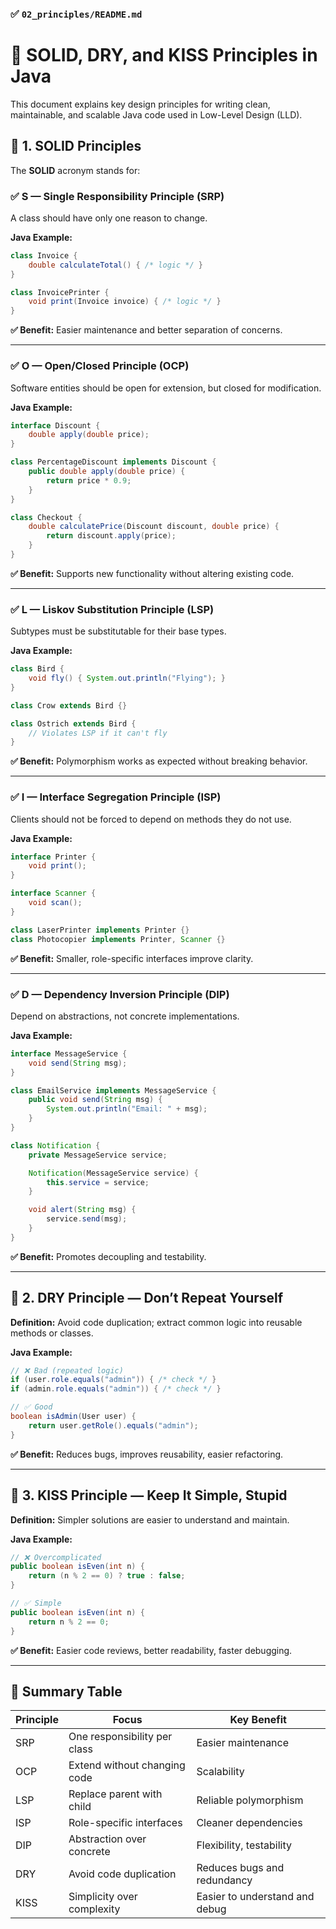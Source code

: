 ### ✅ `02_principles/README.md`

# 📏 SOLID, DRY, and KISS Principles in Java

This document explains key design principles for writing clean, maintainable, and scalable Java code used in Low-Level Design (LLD).


## 🔹 1. SOLID Principles

The **SOLID** acronym stands for:

### ✅ S — Single Responsibility Principle (SRP)

A class should have only one reason to change.

**Java Example:**
```java
class Invoice {
    double calculateTotal() { /* logic */ }
}

class InvoicePrinter {
    void print(Invoice invoice) { /* logic */ }
}
````

**✅ Benefit:** Easier maintenance and better separation of concerns.

---

### ✅ O — Open/Closed Principle (OCP)

Software entities should be open for extension, but closed for modification.

**Java Example:**

```java
interface Discount {
    double apply(double price);
}

class PercentageDiscount implements Discount {
    public double apply(double price) {
        return price * 0.9;
    }
}

class Checkout {
    double calculatePrice(Discount discount, double price) {
        return discount.apply(price);
    }
}
```

**✅ Benefit:** Supports new functionality without altering existing code.

---

### ✅ L — Liskov Substitution Principle (LSP)

Subtypes must be substitutable for their base types.

**Java Example:**

```java
class Bird {
    void fly() { System.out.println("Flying"); }
}

class Crow extends Bird {}

class Ostrich extends Bird {
    // Violates LSP if it can't fly
}
```

**✅ Benefit:** Polymorphism works as expected without breaking behavior.

---

### ✅ I — Interface Segregation Principle (ISP)

Clients should not be forced to depend on methods they do not use.

**Java Example:**

```java
interface Printer {
    void print();
}

interface Scanner {
    void scan();
}

class LaserPrinter implements Printer {}
class Photocopier implements Printer, Scanner {}
```

**✅ Benefit:** Smaller, role-specific interfaces improve clarity.

---

### ✅ D — Dependency Inversion Principle (DIP)

Depend on abstractions, not concrete implementations.

**Java Example:**

```java
interface MessageService {
    void send(String msg);
}

class EmailService implements MessageService {
    public void send(String msg) {
        System.out.println("Email: " + msg);
    }
}

class Notification {
    private MessageService service;

    Notification(MessageService service) {
        this.service = service;
    }

    void alert(String msg) {
        service.send(msg);
    }
}
```

**✅ Benefit:** Promotes decoupling and testability.

---

## 🔹 2. DRY Principle — Don’t Repeat Yourself

**Definition:** Avoid code duplication; extract common logic into reusable methods or classes.

**Java Example:**

```java
// ❌ Bad (repeated logic)
if (user.role.equals("admin")) { /* check */ }
if (admin.role.equals("admin")) { /* check */ }

// ✅ Good
boolean isAdmin(User user) {
    return user.getRole().equals("admin");
}
```

**✅ Benefit:** Reduces bugs, improves reusability, easier refactoring.

---

## 🔹 3. KISS Principle — Keep It Simple, Stupid

**Definition:** Simpler solutions are easier to understand and maintain.

**Java Example:**

```java
// ❌ Overcomplicated
public boolean isEven(int n) {
    return (n % 2 == 0) ? true : false;
}

// ✅ Simple
public boolean isEven(int n) {
    return n % 2 == 0;
}
```

**✅ Benefit:** Easier code reviews, better readability, faster debugging.

---

## 📌 Summary Table

| Principle | Focus                        | Key Benefit                    |
| --------- | ---------------------------- | ------------------------------ |
| SRP       | One responsibility per class | Easier maintenance             |
| OCP       | Extend without changing code | Scalability                    |
| LSP       | Replace parent with child    | Reliable polymorphism          |
| ISP       | Role-specific interfaces     | Cleaner dependencies           |
| DIP       | Abstraction over concrete    | Flexibility, testability       |
| DRY       | Avoid code duplication       | Reduces bugs and redundancy    |
| KISS      | Simplicity over complexity   | Easier to understand and debug |
